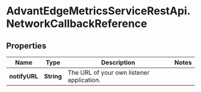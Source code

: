 # AdvantEdgeMetricsServiceRestApi.NetworkCallbackReference

## Properties
Name | Type | Description | Notes
------------ | ------------- | ------------- | -------------
**notifyURL** | **String** | The URL of your own listener application. | 


